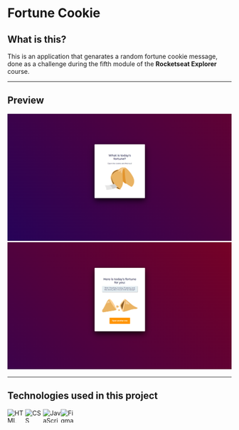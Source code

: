 # Fortune Cookie

## What is this?

This is an application that genarates a random fortune cookie message, done as a challenge during the fifth module of the **Rocketseat Explorer** course.

____

## Preview
<img src="imgs/screen1.png">
<img src="imgs/screen2.png">

___

## Technologies used in this project

<div style="display:flex">

<img alt="HTML" height="30" width="40" src="https://cdn.jsdelivr.net/gh/devicons/devicon/icons/html5/html5-plain.svg">
  <img alt="CSS" height="30" width="40" src="https://cdn.jsdelivr.net/gh/devicons/devicon/icons/css3/css3-plain.svg">
<img alt="JavaScript" height="30" width="40" src="https://cdn.jsdelivr.net/gh/devicons/devicon/icons/javascript/javascript-plain.svg">
<img alt="Figma" height="30" width="30" src="https://cdn.jsdelivr.net/gh/devicons/devicon/icons/figma/figma-original.svg" />

</div>